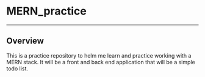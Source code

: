 # MERN_practice
------------

## Overview

This is a practice repository to helm me learn and practice working with a MERN stack.
It will be a front and back end application that will be a simple todo list. 
